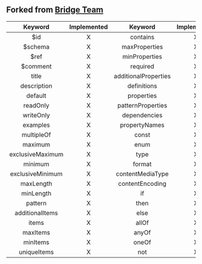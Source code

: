 ## Forked from [Bridge Team](https://github.com/bridge-core/editor/tree/8b2499b/src/components/JSONSchema)

|     Keyword      | Implemented |       Keyword        | Implemented |
| :--------------: | :---------: | :------------------: | :---------: |
|       $id        |      X      |       contains       |      X      |
|     $schema      |      X      |    maxProperties     |      X      |
|       $ref       |      X      |    minProperties     |      X      |
|     $comment     |      X      |       required       |      X      |
|      title       |      X      | additionalProperties |      X      |
|   description    |      X      |     definitions      |      X      |
|     default      |      X      |      properties      |      X      |
|     readOnly     |      X      |  patternProperties   |      X      |
|    writeOnly     |      X      |     dependencies     |      X      |
|     examples     |      X      |    propertyNames     |      X      |
|    multipleOf    |      X      |        const         |      X      |
|     maximum      |      X      |         enum         |      X      |
| exclusiveMaximum |      X      |         type         |      X      |
|     minimum      |      X      |        format        |      X      |
| exclusiveMinimum |      X      |   contentMediaType   |      X      |
|    maxLength     |      X      |   contentEncoding    |      X      |
|    minLength     |      X      |          if          |      X      |
|     pattern      |      X      |         then         |      X      |
| additionalItems  |      X      |         else         |      X      |
|      items       |      X      |        allOf         |      X      |
|     maxItems     |      X      |        anyOf         |      X      |
|     minItems     |      X      |        oneOf         |      X      |
|   uniqueItems    |      X      |         not          |      X      |
